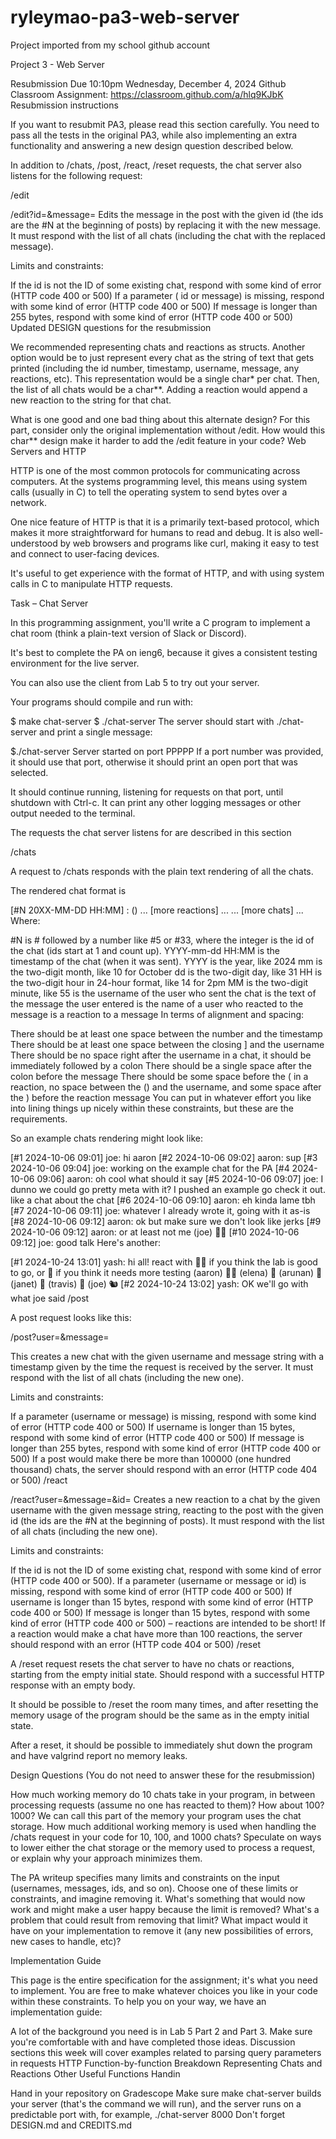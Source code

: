 # ryleymao-pa3-web-server
Project imported from my school github account

Project 3 - Web Server

Resubmission Due 10:10pm Wednesday, December 4, 2024
Github Classroom Assignment: https://classroom.github.com/a/hlq9KJbK
Resubmission instructions

If you want to resubmit PA3, please read this section carefully. You need to pass all the tests in the original PA3, while also implementing an extra functionality and answering a new design question described below.

In addition to /chats, /post, /react, /reset requests, the chat server also listens for the following request:

/edit

/edit?id=<id>&message=<message>
Edits the message in the post with the given id (the ids are the #N at the beginning of posts) by replacing it with the new message. It must respond with the list of all chats (including the chat with the replaced message).

Limits and constraints:

If the id is not the ID of some existing chat, respond with some kind of error (HTTP code 400 or 500)
If a parameter ( id or message) is missing, respond with some kind of error (HTTP code 400 or 500)
If message is longer than 255 bytes, respond with some kind of error (HTTP code 400 or 500)
Updated DESIGN questions for the resubmission

We recommended representing chats and reactions as structs. Another option would be to just represent every chat as the string of text that gets printed (including the id number, timestamp, username, message, any reactions, etc). This representation would be a single char* per chat. Then, the list of all chats would be a char**. Adding a reaction would append a new reaction to the string for that chat.

What is one good and one bad thing about this alternate design? For this part, consider only the original implementation without /edit.
How would this char** design make it harder to add the /edit feature in your code?
Web Servers and HTTP

HTTP is one of the most common protocols for communicating across computers. At the systems programming level, this means using system calls (usually in C) to tell the operating system to send bytes over a network.

One nice feature of HTTP is that it is a primarily text-based protocol, which makes it more straightforward for humans to read and debug. It is also well-understood by web browsers and programs like curl, making it easy to test and connect to user-facing devices.

It's useful to get experience with the format of HTTP, and with using system calls in C to manipulate HTTP requests.

Task – Chat Server

In this programming assignment, you'll write a C program to implement a chat room (think a plain-text version of Slack or Discord).

It's best to complete the PA on ieng6, because it gives a consistent testing environment for the live server.

You can also use the client from Lab 5 to try out your server.

Your programs should compile and run with:

$ make chat-server
$ ./chat-server <optional port number>
The server should start with ./chat-server and print a single message:

$./chat-server
Server started on port PPPPP
If a port number was provided, it should use that port, otherwise it should print an open port that was selected.

It should continue running, listening for requests on that port, until shutdown with Ctrl-c. It can print any other logging messages or other output needed to the terminal.

The requests the chat server listens for are described in this section

/chats

A request to /chats responds with the plain text rendering of all the chats.

The rendered chat format is

[#N 20XX-MM-DD HH:MM]   <username>: <message>
                    (<rusername>)  <reaction>
                        ... [more reactions] ...
... [more chats] ...
Where:

#N is # followed by a number like #5 or #33, where the integer is the id of the chat (ids start at 1 and count up).
YYYY-mm-dd HH:MM is the timestamp of the chat (when it was sent).
YYYY is the year, like 2024
mm is the two-digit month, like 10 for October
dd is the two-digit day, like 31
HH is the two-digit hour in 24-hour format, like 14 for 2pm
MM is the two-digit minute, like 55
<username> is the username of the user who sent the chat
<message> is the text of the message the user entered
<rusername> is the name of a user who reacted to the message
<reaction> is a reaction to a message
In terms of alignment and spacing:

There should be at least one space between the number and the timestamp
There should be at least one space between the closing ] and the username
There should be no space right after the username in a chat, it should be immediately followed by a colon
There should be a single space after the colon before the message
There should be some space before the ( in a reaction, no space between the () and the username, and some space after the ) before the reaction message
You can put in whatever effort you like into lining things up nicely within these constraints, but these are the requirements.

So an example chats rendering might look like:

[#1 2024-10-06 09:01]         joe: hi aaron
[#2 2024-10-06 09:02]       aaron: sup
[#3 2024-10-06 09:04]         joe: working on the example chat for the PA
[#4 2024-10-06 09:06]       aaron: oh cool what should it say
[#5 2024-10-06 09:07]         joe: I dunno we could go pretty meta with it? I pushed an example go check it out. like a chat about the chat
[#6 2024-10-06 09:10]       aaron: eh kinda lame tbh
[#7 2024-10-06 09:11]         joe: whatever I already wrote it, going with it as-is
[#8 2024-10-06 09:12]       aaron: ok but make sure we don't look like jerks
[#9 2024-10-06 09:12]       aaron: or at least not me
                            (joe)  👍🏻 
[#10 2024-10-06 09:12]         joe: good talk
Here's another:

[#1 2024-10-24 13:01]        yash: hi all! react with 👍🏻 if you think the lab is good to go, or 😬 if you think it needs more testing
                          (aaron)  👍🏻 
                          (elena)  😬 
                         (arunan)  😬 
                          (janet)  😬 
                         (travis)  😬 
                            (joe)  🐿️
[#2 2024-10-24 13:02]        yash: OK we'll go with what joe said
/post

A post request looks like this:

/post?user=<username>&message=<message>

This creates a new chat with the given username and message string with a timestamp given by the time the request is received by the server. It must respond with the list of all chats (including the new one).

Limits and constraints:

If a parameter (username or message) is missing, respond with some kind of error (HTTP code 400 or 500)
If username is longer than 15 bytes, respond with some kind of error (HTTP code 400 or 500)
If message is longer than 255 bytes, respond with some kind of error (HTTP code 400 or 500)
If a post would make there be more than 100000 (one hundred thousand) chats, the server should respond with an error (HTTP code 404 or 500)
/react

/react?user=<username>&message=<reaction>&id=<id>
Creates a new reaction to a chat by the given username with the given message string, reacting to the post with the given id (the ids are the #N at the beginning of posts). It must respond with the list of all chats (including the new one).

Limits and constraints:

If the id is not the ID of some existing chat, respond with some kind of error (HTTP code 400 or 500).
If a parameter (username or message or id) is missing, respond with some kind of error (HTTP code 400 or 500)
If username is longer than 15 bytes, respond with some kind of error (HTTP code 400 or 500)
If message is longer than 15 bytes, respond with some kind of error (HTTP code 400 or 500) – reactions are intended to be short!
If a reaction would make a chat have more than 100 reactions, the server should respond with an error (HTTP code 404 or 500)
/reset

A /reset request resets the chat server to have no chats or reactions, starting from the empty initial state. Should respond with a successful HTTP response with an empty body.

It should be possible to /reset the room many times, and after resetting the memory usage of the program should be the same as in the empty initial state.

After a reset, it should be possible to immediately shut down the program and have valgrind report no memory leaks.

Design Questions (You do not need to answer these for the resubmission)

How much working memory do 10 chats take in your program, in between processing requests (assume no one has reacted to them)? How about 100? 1000? We can call this part of the memory your program uses the chat storage. How much additional working memory is used when handling the /chats request in your code for 10, 100, and 1000 chats? Speculate on ways to lower either the chat storage or the memory used to process a request, or explain why your approach minimizes them.

The PA writeup specifies many limits and constraints on the input (usernames, messages, ids, and so on). Choose one of these limits or constraints, and imagine removing it. What's something that would now work and might make a user happy because the limit is removed? What's a problem that could result from removing that limit? What impact would it have on your implementation to remove it (any new possibilities of errors, new cases to handle, etc)?

Implementation Guide

This page is the entire specification for the assignment; it's what you need to implement. You are free to make whatever choices you like in your code within these constraints. To help you on your way, we have an implementation guide:

A lot of the background you need is in Lab 5 Part 2 and Part 3. Make sure you're comfortable with and have completed those ideas.
Discussion sections this week will cover examples related to parsing query parameters in requests
HTTP
Function-by-function Breakdown
Representing Chats and Reactions
Other Useful Functions
Handin

Hand in your repository on Gradescope
Make sure make chat-server builds your server (that's the command we will run), and the server runs on a predictable port with, for example, ./chat-server 8000
Don't forget DESIGN.md and CREDITS.md
